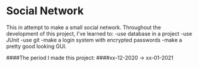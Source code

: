 # Social Network

This in attempt to make a small social network. 
Throughout the development of this project, I've learned to:
-use database in a project
-use JUnit
-use git
-make a login system with encrypted passwords
-make a pretty good looking GUI.

####The period I made this project:
####xx-12-2020 -> xx-01-2021
